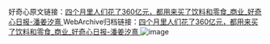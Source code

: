 好奇心原文链接：[四个月里人们花了360亿元，都用来买了饮料和零食_商业_好奇心日报-潘姜汐熹 ](https://www.qdaily.com/articles/11057.html)
WebArchive归档链接：[四个月里人们花了360亿元，都用来买了饮料和零食_商业_好奇心日报-潘姜汐熹 ](http://web.archive.org/web/20190623163633/https://www.qdaily.com/articles/11057.html)
![image](http://ww3.sinaimg.cn/large/007d5XDply1g3wcnqz6lmj30u02ti7wh)